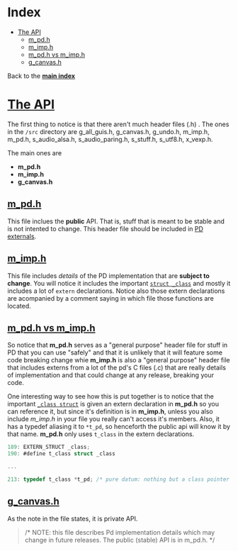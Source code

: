 # Index

- <a id="index-api">[The API](#the-api)</a>
   - <a id="index-m_pdh">[m_pd.h](#m_pdh)</a>
   - <a id="index-m_imph">[m_imp.h](#m_imph)</a>
   - <a id="index-m_pdh-vs-m_imph">[m_pd.h vs m_imp.h](#m_pdh-vs-m_imph)</a>
   - <a id="index-g_canvash">[g_canvas.h](#g_canvash)</a>

Back to the [**main index**](https://github.com/HenriAugusto/my-pure-data-source-studies/blob/master/README.md#index-api)

# [The API](#index-api)

The first thing to notice is that there aren't much header files (.h) . The ones in the `/src` directory are
g_all_guis.h, g_canvas.h, g_undo.h, m_imp.h, m_pd.h, s_audio_alsa.h, s_audio_paring.h, s_stuff.h, s_utf8.h, x_vexp.h.

The main ones are

- **m_pd.h**
- **m_imp.h**
- **g_canvas.h**

## [m_pd.h](#index-m_pdh)

This file inclues the **public** API. That is, stuff that is meant to be stable and is not intented to change. This header file should be included in [PD externals](https://github.com/pure-data/externals-howto). 

## [m_imp.h](#index-m_imph)

This file includes _details_ of the PD implementation that are **subject to change**. You will notice it includes the important [`struct _class`](https://github.com/pure-data/pure-data/blob/7c27aa0ad505bb4802eee3fc40886836c814353f/src/m_imp.h#L31) and mostly it includes a lot of `extern` declarations. Notice also those extern declarations are acompanied by a comment saying in which file those functions are located.

## [m_pd.h vs m_imp.h](#index-m_pdh-vs-mimph)

So notice that **m_pd.h** serves as a "general purpose" header file for stuff in PD that you can use "safely" and that it is unlikely that it will feature some code breaking change whie **m_imp.h** is also a "general purpose" header file that includes externs from a lot of the pd's C files (.c) that are really details of implementation and that could change at any release, breaking your code.

One interesting way to see how this is put together is to notice that the important [`_class struct`](https://github.com/pure-data/pure-data/blob/7c27aa0ad505bb4802eee3fc40886836c814353f/src/m_imp.h#L31) is given an extern declaration in **m_pd.h** so you can reference it, but since it's definition is in **m_imp.h**, unless you also include _m_imp.h_ in your file you really can't access it's members. Also, it has a typedef aliasing it to `*t_pd`, so henceforth the public api will know it by that name. **m_pd.h** only uses `t_class` in the extern declarations.

```C
189: EXTERN_STRUCT _class;
190: #define t_class struct _class

...

213: typedef t_class *t_pd; /* pure datum: nothing but a class pointer */
```
## [g_canvas.h](#index-g_canvash)

As the note in the file states, it is private API.

> /* NOTE: this file describes Pd implementation details which may change
> in future releases.  The public (stable) API is in m_pd.h. */

